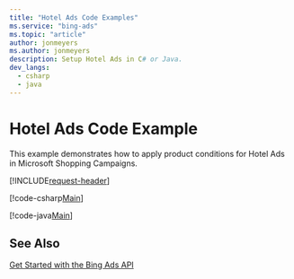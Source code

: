 ```yaml
---
title: "Hotel Ads Code Examples"
ms.service: "bing-ads"
ms.topic: "article"
author: jonmeyers
ms.author: jonmeyers
description: Setup Hotel Ads in C# or Java.
dev_langs:
  - csharp
  - java
---
```

# Hotel Ads Code Example
This example demonstrates how to apply product conditions for Hotel Ads in Microsoft Shopping Campaigns.

[!INCLUDE[request-header](./includes/code-tips.md)]

[!code-csharp[Main](../../../BingAds-dotNet-SDK/examples/BingAdsExamples/BingAdsExamplesLibrary/v13/HotelAds.cs)]

[!code-java[Main](../../../BingAds-Java-SDK/examples/BingAdsDesktopApp/src/main/java/com/microsoft/bingads/examples/v13/HotelAds.java)]

## See Also
[Get Started with the Bing Ads API](get-started.md)  
